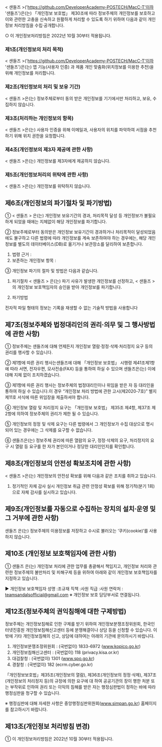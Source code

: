< 샌들즈 >('https://github.com/DeveloperAcademy-POSTECH/MacC-T'이하 '샌들즈')은(는) 「개인정보 보호법」 제30조에 따라 정보주체의 개인정보를 보호하고 이와 관련한 고충을 신속하고 원활하게 처리할 수 있도록 하기 위하여 다음과 같이 개인정보 처리방침을 수립·공개합니다.

○ 이 개인정보처리방침은 2022년 10월 30부터 적용됩니다.


### 제1조(개인정보의 처리 목적)

< 샌들즈 >('https://github.com/DeveloperAcademy-POSTECH/MacC-T'이하 '샌들즈')은(는) 앱 기능(사용자 인증) 과 제품 개인 맞춤화(위치정보를 이용한 추천)을 위해 개인정보를 처리합니다.

### 제2조(개인정보의 처리 및 보유 기간)

< 샌들즈 >은(는) 정보주체로부터 동의 받은 개인정보를 기기에서만 처리하고, 보유, 수집하지 않습니다.

### 제3조(처리하는 개인정보의 항목)

< 샌들즈 >은(는) 사용자 인증을 위해 이메일과, 사용자의 위치를 파악하여 서점을 추천하기 위해 위치 권한을 요청합니다.

### 제4조(개인정보의 제3자 제공에 관한 사항)

< 샌들즈 >은(는) 개인정보를 제3자에게 제공하지 않습니다.

### 제5조(개인정보처리의 위탁에 관한 사항)

< 샌들즈 >은(는) 개인정보를 위탁하지 않습니다.


## 제6조(개인정보의 파기절차 및 파기방법)

① < 샌들즈 > 은(는) 개인정보 보유기간의 경과, 처리목적 달성 등 개인정보가 불필요하게 되었을 때에는 지체없이 해당 개인정보를 파기합니다.

② 정보주체로부터 동의받은 개인정보 보유기간이 경과하거나 처리목적이 달성되었음에도 불구하고 다른 법령에 따라 개인정보를 계속 보존하여야 하는 경우에는, 해당 개인정보를 별도의 데이터베이스(DB)로 옮기거나 보관장소를 달리하여 보존합니다.
1. 법령 근거 :
2. 보존하는 개인정보 항목 : 

③ 개인정보 파기의 절차 및 방법은 다음과 같습니다.
1. 파기절차
< 샌들즈 > 은(는) 파기 사유가 발생한 개인정보를 선정하고, < 샌들즈 > 의 개인정보 보호책임자의 승인을 받아 개인정보를 파기합니다.

2. 파기방법

전자적 파일 형태의 정보는 기록을 재생할 수 없는 기술적 방법을 사용합니다


## 제7조(정보주체와 법정대리인의 권리·의무 및 그 행사방법에 관한 사항)


① 정보주체는 샌들즈에 대해 언제든지 개인정보 열람·정정·삭제·처리정지 요구 등의 권리를 행사할 수 있습니다.

② 제1항에 따른 권리 행사는샌들즈에 대해 「개인정보 보호법」 시행령 제41조제1항에 따라 서면, 전자우편, 모사전송(FAX) 등을 통하여 하실 수 있으며 샌들즈은(는) 이에 대해 지체 없이 조치하겠습니다.

③ 제1항에 따른 권리 행사는 정보주체의 법정대리인이나 위임을 받은 자 등 대리인을 통하여 하실 수 있습니다.이 경우 “개인정보 처리 방법에 관한 고시(제2020-7호)” 별지 제11호 서식에 따른 위임장을 제출하셔야 합니다.

④ 개인정보 열람 및 처리정지 요구는 「개인정보 보호법」 제35조 제4항, 제37조 제2항에 의하여 정보주체의 권리가 제한 될 수 있습니다.

⑤ 개인정보의 정정 및 삭제 요구는 다른 법령에서 그 개인정보가 수집 대상으로 명시되어 있는 경우에는 그 삭제를 요구할 수 없습니다.

⑥ 샌들즈은(는) 정보주체 권리에 따른 열람의 요구, 정정·삭제의 요구, 처리정지의 요구 시 열람 등 요구를 한 자가 본인이거나 정당한 대리인인지를 확인합니다.


## 제8조(개인정보의 안전성 확보조치에 관한 사항)

< 샌들즈 >은(는) 개인정보의 안전성 확보를 위해 다음과 같은 조치를 취하고 있습니다.

1. 정기적인 자체 감사 실시
개인정보 취급 관련 안정성 확보를 위해 정기적(분기 1회)으로 자체 감사를 실시하고 있습니다.


## 제9조(개인정보를 자동으로 수집하는 장치의 설치·운영 및 그 거부에 관한 사항)

샌들즈 은(는) 정보주체의 이용정보를 저장하고 수시로 불러오는 ‘쿠키(cookie)’를 사용하지 않습니다.

## 제10조 (개인정보 보호책임자에 관한 사항)

① 샌들즈 은(는) 개인정보 처리에 관한 업무를 총괄해서 책임지고, 개인정보 처리와 관련한 정보주체의 불만처리 및 피해구제 등을 위하여 아래와 같이 개인정보 보호책임자를 지정하고 있습니다.

▶ 개인정보 보호책임자
성명 :조규재
직책 :사원
직급 :사원
연락처 : teamsandalsofficial@gmail.com
※ 개인정보 보호 담당부서로 연결됩니다.

## 제12조(정보주체의 권익침해에 대한 구제방법)

정보주체는 개인정보침해로 인한 구제를 받기 위하여 개인정보분쟁조정위원회, 한국인터넷진흥원 개인정보침해신고센터 등에 분쟁해결이나 상담 등을 신청할 수 있습니다. 이 밖에 기타 개인정보침해의 신고, 상담에 대하여는 아래의 기관에 문의하시기 바랍니다.

1. 개인정보분쟁조정위원회 : (국번없이) 1833-6972 (www.kopico.go.kr)
2. 개인정보침해신고센터 : (국번없이) 118 (privacy.kisa.or.kr)
3. 대검찰청 : (국번없이) 1301 (www.spo.go.kr)
4. 경찰청 : (국번없이) 182 (ecrm.cyber.go.kr)

「개인정보보호법」제35조(개인정보의 열람), 제36조(개인정보의 정정·삭제), 제37조(개인정보의 처리정지 등)의 규정에 의한 요구에 대 하여 공공기관의 장이 행한 처분 또는 부작위로 인하여 권리 또는 이익의 침해를 받은 자는 행정심판법이 정하는 바에 따라 행정심판을 청구할 수 있습니다.

※ 행정심판에 대해 자세한 사항은 중앙행정심판위원회(www.simpan.go.kr) 홈페이지를 참고하시기 바랍니다.

## 제13조(개인정보 처리방침 변경)

① 이 개인정보처리방침은 2022년 10월 30부터 적용됩니다.
